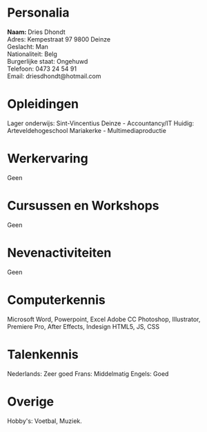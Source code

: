 
<h1>Personalia</h1>
    <strong>Naam: </strong>Dries Dhondt<br>
    <bold>Adres: </bold>Kempestraat 97 9800 Deinze<br>
    <bold>Geslacht: </bold>Man<br>
    <bold>Nationaliteit: </bold>Belg<br>
    <bold>Burgerlijke staat: </bold>Ongehuwd<br>
    <bold>Telefoon: </bold>0473 24 54 91<br>
    <bold>Email: </bold>driesdhondt@hotmail.com

<h1>Opleidingen</h1>
    Lager onderwijs: Sint-Vincentius Deinze - Accountancy/IT 
    Huidig: Arteveldehogeschool Mariakerke - Multimediaproductie

<h1>Werkervaring</h1>
    Geen

<h1>Cursussen en Workshops</h1>
    Geen
    
<h1>Nevenactiviteiten</h1>
    Geen
    
<h1>Computerkennis</h1>
    Microsoft Word, Powerpoint, Excel
    Adobe CC Photoshop, Illustrator, Premiere Pro, After Effects, Indesign
    HTML5, JS, CSS
    
<h1>Talenkennis</h1>
    Nederlands: Zeer goed
    Frans: Middelmatig
    Engels: Goed
    
<h1>Overige</h1>
    Hobby's: Voetbal, Muziek.
    